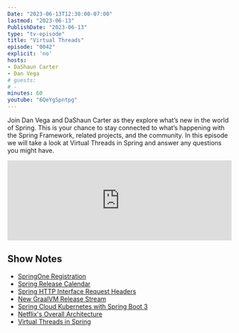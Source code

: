 ```yaml
---
Date: "2023-06-13T12:30:00-07:00"
lastmod: "2023-06-13"
PublishDate: "2023-06-13"
type: "tv-episode"
title: "Virtual Threads"
episode: "0042"
explicit: 'no'
hosts:
- DaShaun Carter
- Dan Vega
# guests:
# -
minutes: 60
youtube: "6QeYgSpntpg"
---
```


Join Dan Vega and DaShaun Carter as they explore what’s new in the world of Spring. This is your chance to stay connected to what’s happening with the Spring Framework, related projects, and the community. In this episode we will take a look at Virtual Threads in Spring and answer any questions you might have.

<iframe width="100%" height="180" frameborder="no" scrolling="no" seamless src="https://share.transistor.fm/e/759da112"></iframe>

## Show Notes

-   [SpringOne Registration](https://springone.io/)
-   [Spring Release Calendar](https://calendar.spring.io/)
-   [Spring HTTP Interface Request Headers](https://youtu.be/AOJzm7yFOl0)
-   [New GraalVM Release Stream](https://twitter.com/graalvm/status/1666766487699292162)
-   [Spring Cloud Kubernetes with Spring Boot 3](https://piotrminkowski.com/2023/06/08/spring-cloud-kubernetes-with-spring-boot-3/)
- [Netflix's Overall Architecture](https://twitter.com/alexxubyte/status/1668281751133900801)
- [Virtual Threads in Spring](https://youtu.be/Is5HXJhC3jE)
